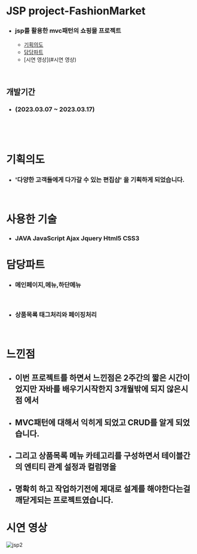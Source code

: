# JSP project-FashionMarket
- ### jsp를 활용한 mvc패턴의 쇼핑몰 프로젝트
  - [기획의도](#기획의도)
  - [담당파트](#담당파트)
  - [시연 영상](#시연 영상)

<br/>

## 개발기간 
 
- ### (2023.03.07 ~ 2023.03.17)

  <br/>

<br/>

# 기획의도
- ### '다양한 고객들에게 다가갈 수 있는 편집샵' 을 기획하게 되었습니다.
<br/>

# 사용한 기술

- ### JAVA JavaScript Ajax Jquery Html5 CSS3

# 담당파트

- ### 메인페이지,메뉴,하단메뉴
<br/>

- ### 상품목록 태그처리와 페이징처리

<br/>

# 느낀점
- ## 이번 프로젝트를 하면서 느낀점은 2주간의 짧은 시간이었지만 자바를 배우기시작한지 3개월밖에 되지 않은시점 에서
- ## MVC패턴에 대해서 익히게 되었고 CRUD를 알게 되었습니다.
- ## 그리고 상품목록 메뉴 카테고리를 구성하면서 테이블간의 엔티티 관계 설정과 컬럼명을 
- ## 명확히 하고 작업하기전에 제대로 설계를 해야한다는걸 깨닫게되는 프로젝트였습니다.

# 시연 영상
![jsp2](https://github.com/gydn123/project/assets/121388591/4c235471-30b5-4bec-a9aa-fc31f46f3bc5)
